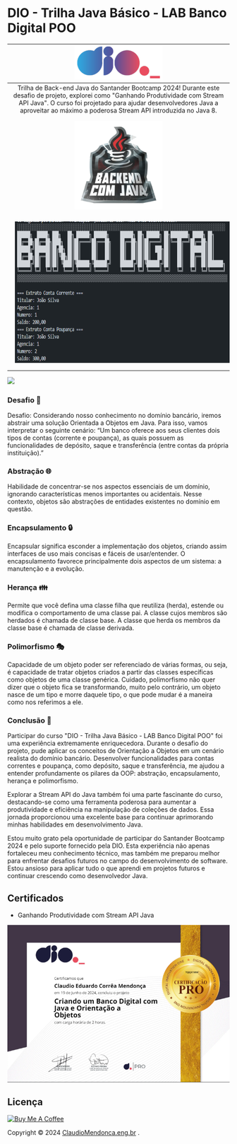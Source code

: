 # DIO - Trilha Java Básico - LAB Banco Digital POO

| [![DIO.me](https://github.com/ClaudioMendonca-Eng/dio-trilha-java-basico/blob/main/img/dio.png)](https://dio.me) |
|:--:|
| Trilha de Back-end Java do Santander Bootcamp 2024! Durante este desafio de projeto, explorei como "Ganhando Produtividade com Stream API Java". O curso foi projetado para ajudar desenvolvedores Java a aproveitar ao máximo a poderosa Stream API introduzida no Java 8. |
| <a href="https://www.youtube.com/watch?v=wtiaPK_200U" target="_blank"><img style="margin: 10px" height="200" width="200" src="https://github.com/ClaudioMendonca-Eng/dio-trilha-java-basico/blob/main/img/logoba.png" alt="Logo do BootCamp"/></a> |
| <a href="https://www.dio.me/users/claudioeduardoo" target="_blank"><img style="margin: 10px" height="320" width="690" src="/docs/src/img/tela.png" alt="Tela do Projeto"/></a> |

<a href="https://docs.oracle.com/en/java/javase/20/"><img height= "35" src= "https://img.shields.io/badge/Java-ED8B00?style=for-the-badge&logo=openjdk&logoColor=white"></a>

### Desafio 🚀

Desafio: Considerando nosso conhecimento no domínio bancário, iremos abstrair uma solução Orientada a Objetos em Java. Para isso, vamos interpretar o seguinte cenário:
“Um banco oferece aos seus clientes dois tipos de contas (corrente e poupança), as quais possuem as funcionalidades de depósito, saque e transferência (entre contas da própria instituição).”

### Abstração 🌐
Habilidade de concentrar-se nos aspectos essenciais de um domínio, ignorando características menos importantes ou acidentais. Nesse contexto, objetos são abstrações de entidades existentes no domínio em questão.

### Encapsulamento 🔒
Encapsular significa esconder a implementação dos objetos, criando assim interfaces de uso mais concisas e fáceis de usar/entender. O encapsulamento favorece principalmente dois aspectos de um sistema: a manutenção e a evolução.

### Herança 👪
Permite que você defina uma classe filha que reutiliza (herda), estende ou modifica o comportamento de uma classe pai. A classe cujos membros são herdados é chamada de classe base. A classe que herda os membros da classe base é chamada de classe derivada.

### Polimorfismo 🎭
Capacidade de um objeto poder ser referenciado de várias formas, ou seja, é capacidade de tratar objetos criados a partir das classes específicas como objetos de uma classe genérica. Cuidado, polimorfismo não quer dizer que o objeto fica se transformando, muito pelo contrário, um objeto nasce de um tipo e morre daquele tipo, o que pode mudar é a maneira como nos referimos a ele.

### Conclusão 🏁

Participar do curso "DIO - Trilha Java Básico - LAB Banco Digital POO" foi uma experiência extremamente enriquecedora. Durante o desafio do projeto, pude aplicar os conceitos de Orientação a Objetos em um cenário realista do domínio bancário. Desenvolver funcionalidades para contas correntes e poupança, como depósito, saque e transferência, me ajudou a entender profundamente os pilares da OOP: abstração, encapsulamento, herança e polimorfismo.

Explorar a Stream API do Java também foi uma parte fascinante do curso, destacando-se como uma ferramenta poderosa para aumentar a produtividade e eficiência na manipulação de coleções de dados. Essa jornada proporcionou uma excelente base para continuar aprimorando minhas habilidades em desenvolvimento Java.

Estou muito grato pela oportunidade de participar do Santander Bootcamp 2024 e pelo suporte fornecido pela DIO. Esta experiência não apenas fortaleceu meu conhecimento técnico, mas também me preparou melhor para enfrentar desafios futuros no campo do desenvolvimento de software. Estou ansioso para aplicar tudo o que aprendi em projetos futuros e continuar crescendo como desenvolvedor Java.

## Certificados

- Ganhando Produtividade com Stream API Java

[![Certificado](docs/src/img/01_certificado.png)](https://www.dio.me/certificate/TQ0JX1MW)


## Licença

<a href="https://www.buymeacoffee.com/claudiomendonca" target="_blank"><img src="https://cdn.buymeacoffee.com/buttons/v2/default-yellow.png" alt="Buy Me A Coffee" style="height: 60px !important;width: 217px !important;" ></a>

Copyright © 2024 <a href="https://www.claudiomendonca.eng.br" target="_blank">ClaudioMendonca.eng.br</a> . 
